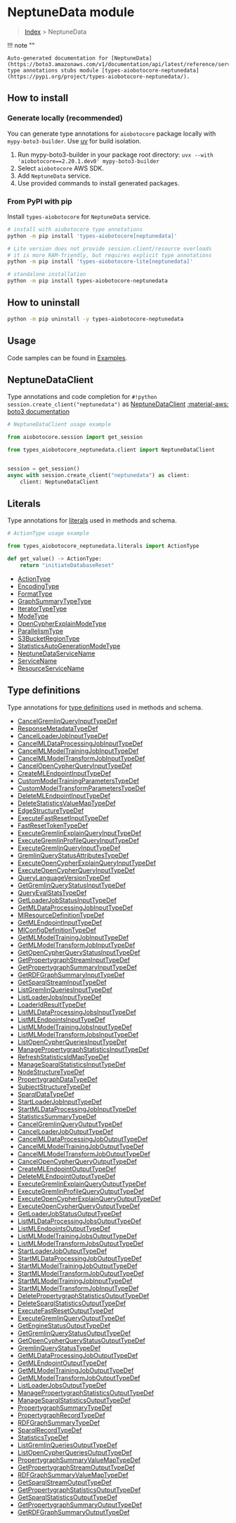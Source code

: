 # NeptuneData module

> [Index](../README.md) > NeptuneData


!!! note ""

    Auto-generated documentation for [NeptuneData](https://boto3.amazonaws.com/v1/documentation/api/latest/reference/services/neptunedata.html#neptunedata)
    type annotations stubs module [types-aiobotocore-neptunedata](https://pypi.org/project/types-aiobotocore-neptunedata/).

## How to install

### Generate locally (recommended)

You can generate type annotations for `aiobotocore` package locally with `mypy-boto3-builder`.
Use [uv](https://docs.astral.sh/uv/getting-started/installation/) for build isolation.

1. Run mypy-boto3-builder in your package root directory: `uvx --with 'aiobotocore==2.20.1.dev0' mypy-boto3-builder`
1. Select `aiobotocore` AWS SDK.
1. Add `NeptuneData` service.
1. Use provided commands to install generated packages.



### From PyPI with pip

Install `types-aiobotocore` for `NeptuneData` service.

```bash
# install with aiobotocore type annotations
python -m pip install 'types-aiobotocore[neptunedata]'

# Lite version does not provide session.client/resource overloads
# it is more RAM-friendly, but requires explicit type annotations
python -m pip install 'types-aiobotocore-lite[neptunedata]'

# standalone installation
python -m pip install types-aiobotocore-neptunedata
```



## How to uninstall

```bash
python -m pip uninstall -y types-aiobotocore-neptunedata
```

## Usage

Code samples can be found in [Examples](./usage.md).

## NeptuneDataClient

Type annotations and code completion for  `#!python session.create_client("neptunedata")` as [NeptuneDataClient](./client.md)
[:material-aws: boto3 documentation](https://boto3.amazonaws.com/v1/documentation/api/latest/reference/services/neptunedata.html#NeptuneData.Client)

```python
# NeptuneDataClient usage example

from aiobotocore.session import get_session

from types_aiobotocore_neptunedata.client import NeptuneDataClient


session = get_session()
async with session.create_client("neptunedata") as client:
    client: NeptuneDataClient
```








## Literals

Type annotations for [literals](./literals.md) used in methods and schema.

```python
# ActionType usage example

from types_aiobotocore_neptunedata.literals import ActionType

def get_value() -> ActionType:
    return "initiateDatabaseReset"
```

- [ActionType](./literals.md#actiontype)
- [EncodingType](./literals.md#encodingtype)
- [FormatType](./literals.md#formattype)
- [GraphSummaryTypeType](./literals.md#graphsummarytypetype)
- [IteratorTypeType](./literals.md#iteratortypetype)
- [ModeType](./literals.md#modetype)
- [OpenCypherExplainModeType](./literals.md#opencypherexplainmodetype)
- [ParallelismType](./literals.md#parallelismtype)
- [S3BucketRegionType](./literals.md#s3bucketregiontype)
- [StatisticsAutoGenerationModeType](./literals.md#statisticsautogenerationmodetype)
- [NeptuneDataServiceName](./literals.md#neptunedataservicename)
- [ServiceName](./literals.md#servicename)
- [ResourceServiceName](./literals.md#resourceservicename)




## Type definitions

Type annotations for [type definitions](./type_defs.md) used in methods and schema.

- [CancelGremlinQueryInputTypeDef](./type_defs.md#cancelgremlinqueryinputtypedef)
- [ResponseMetadataTypeDef](./type_defs.md#responsemetadatatypedef)
- [CancelLoaderJobInputTypeDef](./type_defs.md#cancelloaderjobinputtypedef)
- [CancelMLDataProcessingJobInputTypeDef](./type_defs.md#cancelmldataprocessingjobinputtypedef)
- [CancelMLModelTrainingJobInputTypeDef](./type_defs.md#cancelmlmodeltrainingjobinputtypedef)
- [CancelMLModelTransformJobInputTypeDef](./type_defs.md#cancelmlmodeltransformjobinputtypedef)
- [CancelOpenCypherQueryInputTypeDef](./type_defs.md#cancelopencypherqueryinputtypedef)
- [CreateMLEndpointInputTypeDef](./type_defs.md#createmlendpointinputtypedef)
- [CustomModelTrainingParametersTypeDef](./type_defs.md#custommodeltrainingparameterstypedef)
- [CustomModelTransformParametersTypeDef](./type_defs.md#custommodeltransformparameterstypedef)
- [DeleteMLEndpointInputTypeDef](./type_defs.md#deletemlendpointinputtypedef)
- [DeleteStatisticsValueMapTypeDef](./type_defs.md#deletestatisticsvaluemaptypedef)
- [EdgeStructureTypeDef](./type_defs.md#edgestructuretypedef)
- [ExecuteFastResetInputTypeDef](./type_defs.md#executefastresetinputtypedef)
- [FastResetTokenTypeDef](./type_defs.md#fastresettokentypedef)
- [ExecuteGremlinExplainQueryInputTypeDef](./type_defs.md#executegremlinexplainqueryinputtypedef)
- [ExecuteGremlinProfileQueryInputTypeDef](./type_defs.md#executegremlinprofilequeryinputtypedef)
- [ExecuteGremlinQueryInputTypeDef](./type_defs.md#executegremlinqueryinputtypedef)
- [GremlinQueryStatusAttributesTypeDef](./type_defs.md#gremlinquerystatusattributestypedef)
- [ExecuteOpenCypherExplainQueryInputTypeDef](./type_defs.md#executeopencypherexplainqueryinputtypedef)
- [ExecuteOpenCypherQueryInputTypeDef](./type_defs.md#executeopencypherqueryinputtypedef)
- [QueryLanguageVersionTypeDef](./type_defs.md#querylanguageversiontypedef)
- [GetGremlinQueryStatusInputTypeDef](./type_defs.md#getgremlinquerystatusinputtypedef)
- [QueryEvalStatsTypeDef](./type_defs.md#queryevalstatstypedef)
- [GetLoaderJobStatusInputTypeDef](./type_defs.md#getloaderjobstatusinputtypedef)
- [GetMLDataProcessingJobInputTypeDef](./type_defs.md#getmldataprocessingjobinputtypedef)
- [MlResourceDefinitionTypeDef](./type_defs.md#mlresourcedefinitiontypedef)
- [GetMLEndpointInputTypeDef](./type_defs.md#getmlendpointinputtypedef)
- [MlConfigDefinitionTypeDef](./type_defs.md#mlconfigdefinitiontypedef)
- [GetMLModelTrainingJobInputTypeDef](./type_defs.md#getmlmodeltrainingjobinputtypedef)
- [GetMLModelTransformJobInputTypeDef](./type_defs.md#getmlmodeltransformjobinputtypedef)
- [GetOpenCypherQueryStatusInputTypeDef](./type_defs.md#getopencypherquerystatusinputtypedef)
- [GetPropertygraphStreamInputTypeDef](./type_defs.md#getpropertygraphstreaminputtypedef)
- [GetPropertygraphSummaryInputTypeDef](./type_defs.md#getpropertygraphsummaryinputtypedef)
- [GetRDFGraphSummaryInputTypeDef](./type_defs.md#getrdfgraphsummaryinputtypedef)
- [GetSparqlStreamInputTypeDef](./type_defs.md#getsparqlstreaminputtypedef)
- [ListGremlinQueriesInputTypeDef](./type_defs.md#listgremlinqueriesinputtypedef)
- [ListLoaderJobsInputTypeDef](./type_defs.md#listloaderjobsinputtypedef)
- [LoaderIdResultTypeDef](./type_defs.md#loaderidresulttypedef)
- [ListMLDataProcessingJobsInputTypeDef](./type_defs.md#listmldataprocessingjobsinputtypedef)
- [ListMLEndpointsInputTypeDef](./type_defs.md#listmlendpointsinputtypedef)
- [ListMLModelTrainingJobsInputTypeDef](./type_defs.md#listmlmodeltrainingjobsinputtypedef)
- [ListMLModelTransformJobsInputTypeDef](./type_defs.md#listmlmodeltransformjobsinputtypedef)
- [ListOpenCypherQueriesInputTypeDef](./type_defs.md#listopencypherqueriesinputtypedef)
- [ManagePropertygraphStatisticsInputTypeDef](./type_defs.md#managepropertygraphstatisticsinputtypedef)
- [RefreshStatisticsIdMapTypeDef](./type_defs.md#refreshstatisticsidmaptypedef)
- [ManageSparqlStatisticsInputTypeDef](./type_defs.md#managesparqlstatisticsinputtypedef)
- [NodeStructureTypeDef](./type_defs.md#nodestructuretypedef)
- [PropertygraphDataTypeDef](./type_defs.md#propertygraphdatatypedef)
- [SubjectStructureTypeDef](./type_defs.md#subjectstructuretypedef)
- [SparqlDataTypeDef](./type_defs.md#sparqldatatypedef)
- [StartLoaderJobInputTypeDef](./type_defs.md#startloaderjobinputtypedef)
- [StartMLDataProcessingJobInputTypeDef](./type_defs.md#startmldataprocessingjobinputtypedef)
- [StatisticsSummaryTypeDef](./type_defs.md#statisticssummarytypedef)
- [CancelGremlinQueryOutputTypeDef](./type_defs.md#cancelgremlinqueryoutputtypedef)
- [CancelLoaderJobOutputTypeDef](./type_defs.md#cancelloaderjoboutputtypedef)
- [CancelMLDataProcessingJobOutputTypeDef](./type_defs.md#cancelmldataprocessingjoboutputtypedef)
- [CancelMLModelTrainingJobOutputTypeDef](./type_defs.md#cancelmlmodeltrainingjoboutputtypedef)
- [CancelMLModelTransformJobOutputTypeDef](./type_defs.md#cancelmlmodeltransformjoboutputtypedef)
- [CancelOpenCypherQueryOutputTypeDef](./type_defs.md#cancelopencypherqueryoutputtypedef)
- [CreateMLEndpointOutputTypeDef](./type_defs.md#createmlendpointoutputtypedef)
- [DeleteMLEndpointOutputTypeDef](./type_defs.md#deletemlendpointoutputtypedef)
- [ExecuteGremlinExplainQueryOutputTypeDef](./type_defs.md#executegremlinexplainqueryoutputtypedef)
- [ExecuteGremlinProfileQueryOutputTypeDef](./type_defs.md#executegremlinprofilequeryoutputtypedef)
- [ExecuteOpenCypherExplainQueryOutputTypeDef](./type_defs.md#executeopencypherexplainqueryoutputtypedef)
- [ExecuteOpenCypherQueryOutputTypeDef](./type_defs.md#executeopencypherqueryoutputtypedef)
- [GetLoaderJobStatusOutputTypeDef](./type_defs.md#getloaderjobstatusoutputtypedef)
- [ListMLDataProcessingJobsOutputTypeDef](./type_defs.md#listmldataprocessingjobsoutputtypedef)
- [ListMLEndpointsOutputTypeDef](./type_defs.md#listmlendpointsoutputtypedef)
- [ListMLModelTrainingJobsOutputTypeDef](./type_defs.md#listmlmodeltrainingjobsoutputtypedef)
- [ListMLModelTransformJobsOutputTypeDef](./type_defs.md#listmlmodeltransformjobsoutputtypedef)
- [StartLoaderJobOutputTypeDef](./type_defs.md#startloaderjoboutputtypedef)
- [StartMLDataProcessingJobOutputTypeDef](./type_defs.md#startmldataprocessingjoboutputtypedef)
- [StartMLModelTrainingJobOutputTypeDef](./type_defs.md#startmlmodeltrainingjoboutputtypedef)
- [StartMLModelTransformJobOutputTypeDef](./type_defs.md#startmlmodeltransformjoboutputtypedef)
- [StartMLModelTrainingJobInputTypeDef](./type_defs.md#startmlmodeltrainingjobinputtypedef)
- [StartMLModelTransformJobInputTypeDef](./type_defs.md#startmlmodeltransformjobinputtypedef)
- [DeletePropertygraphStatisticsOutputTypeDef](./type_defs.md#deletepropertygraphstatisticsoutputtypedef)
- [DeleteSparqlStatisticsOutputTypeDef](./type_defs.md#deletesparqlstatisticsoutputtypedef)
- [ExecuteFastResetOutputTypeDef](./type_defs.md#executefastresetoutputtypedef)
- [ExecuteGremlinQueryOutputTypeDef](./type_defs.md#executegremlinqueryoutputtypedef)
- [GetEngineStatusOutputTypeDef](./type_defs.md#getenginestatusoutputtypedef)
- [GetGremlinQueryStatusOutputTypeDef](./type_defs.md#getgremlinquerystatusoutputtypedef)
- [GetOpenCypherQueryStatusOutputTypeDef](./type_defs.md#getopencypherquerystatusoutputtypedef)
- [GremlinQueryStatusTypeDef](./type_defs.md#gremlinquerystatustypedef)
- [GetMLDataProcessingJobOutputTypeDef](./type_defs.md#getmldataprocessingjoboutputtypedef)
- [GetMLEndpointOutputTypeDef](./type_defs.md#getmlendpointoutputtypedef)
- [GetMLModelTrainingJobOutputTypeDef](./type_defs.md#getmlmodeltrainingjoboutputtypedef)
- [GetMLModelTransformJobOutputTypeDef](./type_defs.md#getmlmodeltransformjoboutputtypedef)
- [ListLoaderJobsOutputTypeDef](./type_defs.md#listloaderjobsoutputtypedef)
- [ManagePropertygraphStatisticsOutputTypeDef](./type_defs.md#managepropertygraphstatisticsoutputtypedef)
- [ManageSparqlStatisticsOutputTypeDef](./type_defs.md#managesparqlstatisticsoutputtypedef)
- [PropertygraphSummaryTypeDef](./type_defs.md#propertygraphsummarytypedef)
- [PropertygraphRecordTypeDef](./type_defs.md#propertygraphrecordtypedef)
- [RDFGraphSummaryTypeDef](./type_defs.md#rdfgraphsummarytypedef)
- [SparqlRecordTypeDef](./type_defs.md#sparqlrecordtypedef)
- [StatisticsTypeDef](./type_defs.md#statisticstypedef)
- [ListGremlinQueriesOutputTypeDef](./type_defs.md#listgremlinqueriesoutputtypedef)
- [ListOpenCypherQueriesOutputTypeDef](./type_defs.md#listopencypherqueriesoutputtypedef)
- [PropertygraphSummaryValueMapTypeDef](./type_defs.md#propertygraphsummaryvaluemaptypedef)
- [GetPropertygraphStreamOutputTypeDef](./type_defs.md#getpropertygraphstreamoutputtypedef)
- [RDFGraphSummaryValueMapTypeDef](./type_defs.md#rdfgraphsummaryvaluemaptypedef)
- [GetSparqlStreamOutputTypeDef](./type_defs.md#getsparqlstreamoutputtypedef)
- [GetPropertygraphStatisticsOutputTypeDef](./type_defs.md#getpropertygraphstatisticsoutputtypedef)
- [GetSparqlStatisticsOutputTypeDef](./type_defs.md#getsparqlstatisticsoutputtypedef)
- [GetPropertygraphSummaryOutputTypeDef](./type_defs.md#getpropertygraphsummaryoutputtypedef)
- [GetRDFGraphSummaryOutputTypeDef](./type_defs.md#getrdfgraphsummaryoutputtypedef)

